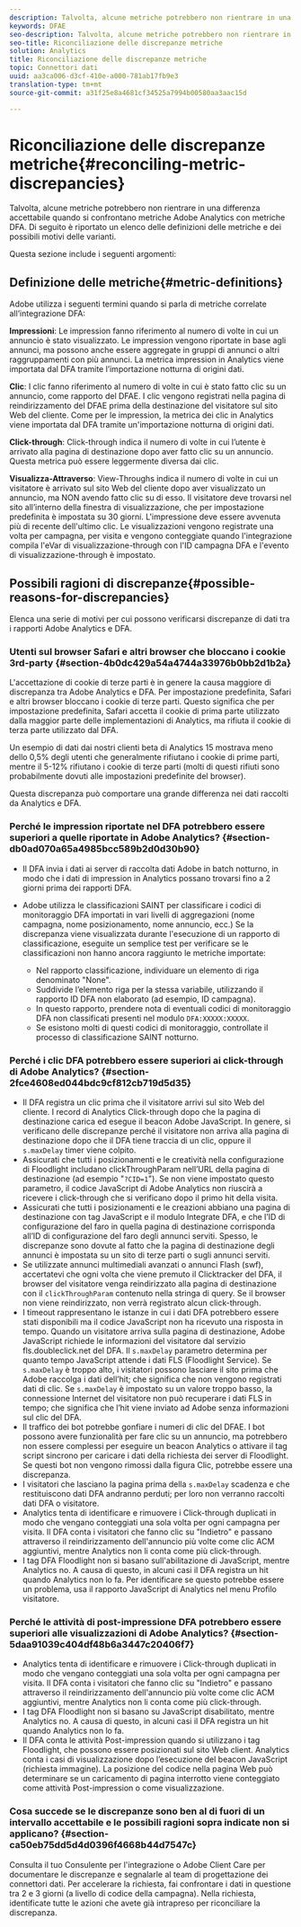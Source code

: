 ```yaml
---
description: Talvolta, alcune metriche potrebbero non rientrare in una differenza accettabile quando si confrontano metriche Adobe Analytics con metriche DFA. Di seguito è riportato un elenco delle definizioni delle metriche e dei possibili motivi delle varianti.
keywords: DFAE
seo-description: Talvolta, alcune metriche potrebbero non rientrare in una differenza accettabile quando si confrontano metriche Adobe Analytics con metriche DFA. Di seguito è riportato un elenco delle definizioni delle metriche e dei possibili motivi delle varianti.
seo-title: Riconciliazione delle discrepanze metriche
solution: Analytics
title: Riconciliazione delle discrepanze metriche
topic: Connettori dati
uuid: aa3ca006-d3cf-410e-a000-781ab17fb9e3
translation-type: tm+mt
source-git-commit: a31f25e8a4681cf34525a7994b00580aa3aac15d

---
```



# Riconciliazione delle discrepanze metriche{#reconciling-metric-discrepancies}

Talvolta, alcune metriche potrebbero non rientrare in una differenza accettabile quando si confrontano metriche Adobe Analytics con metriche DFA. Di seguito è riportato un elenco delle definizioni delle metriche e dei possibili motivi delle varianti.

Questa sezione include i seguenti argomenti:

## Definizione delle metriche{#metric-definitions}

Adobe utilizza i seguenti termini quando si parla di metriche correlate all’integrazione DFA:

**Impressioni**: Le impression fanno riferimento al numero di volte in cui un annuncio è stato visualizzato. Le impression vengono riportate in base agli annunci, ma possono anche essere aggregate in gruppi di annunci o altri raggruppamenti con più annunci. La metrica impression in Analytics viene importata dal DFA tramite l’importazione notturna di origini dati.

**Clic**: I clic fanno riferimento al numero di volte in cui è stato fatto clic su un annuncio, come rapporto del DFAE. I clic vengono registrati nella pagina di reindirizzamento del DFAE prima della destinazione del visitatore sul sito Web del cliente. Come per le impression, la metrica dei clic in Analytics viene importata dal DFA tramite un'importazione notturna di origini dati.

**Click-through**: Click-through indica il numero di volte in cui l’utente è arrivato alla pagina di destinazione dopo aver fatto clic su un annuncio. Questa metrica può essere leggermente diversa dai clic.

**Visualizza-Attraverso**: View-Throughs indica il numero di volte in cui un visitatore è arrivato sul sito Web del cliente dopo aver visualizzato un annuncio, ma NON avendo fatto clic su di esso. Il visitatore deve trovarsi nel sito all’interno della finestra di visualizzazione, che per impostazione predefinita è impostata su 30 giorni. L'impressione deve essere avvenuta più di recente dell'ultimo clic. Le visualizzazioni vengono registrate una volta per campagna, per visita e vengono conteggiate quando l'integrazione compila l'eVar di visualizzazione-through con l'ID campagna DFA e l'evento di visualizzazione-through è impostato.

## Possibili ragioni di discrepanze{#possible-reasons-for-discrepancies}

Elenca una serie di motivi per cui possono verificarsi discrepanze di dati tra i rapporti Adobe Analytics e DFA.

### Utenti sul browser Safari e altri browser che bloccano i cookie 3rd-party {#section-4b0dc429a54a4744a33976b0bb2d1b2a}

L'accettazione di cookie di terze parti è in genere la causa maggiore di discrepanza tra Adobe Analytics e DFA. Per impostazione predefinita, Safari e altri browser bloccano i cookie di terze parti. Questo significa che per impostazione predefinita, Safari accetta il cookie di prima parte utilizzato dalla maggior parte delle implementazioni di Analytics, ma rifiuta il cookie di terza parte utilizzato dal DFA.

Un esempio di dati dai nostri clienti beta di Analytics 15 mostrava meno dello 0,5% degli utenti che generalmente rifiutano i cookie di prime parti, mentre il 5-12% rifiutano i cookie di terze parti (molti di questi rifiuti sono probabilmente dovuti alle impostazioni predefinite del browser).

Questa discrepanza può comportare una grande differenza nei dati raccolti da Analytics e DFA.

### Perché le impression riportate nel DFA potrebbero essere superiori a quelle riportate in Adobe Analytics? {#section-db0ad070a65a4985bcc589b2d0d30b90}

* Il DFA invia i dati ai server di raccolta dati Adobe in batch notturno, in modo che i dati di impression in Analytics possano trovarsi fino a 2 giorni prima dei rapporti DFA.
* Adobe utilizza le classificazioni SAINT per classificare i codici di monitoraggio DFA importati in vari livelli di aggregazioni (nome campagna, nome posizionamento, nome annuncio, ecc.) Se la discrepanza viene visualizzata durante l'esecuzione di un rapporto di classificazione, eseguite un semplice test per verificare se le classificazioni non hanno ancora raggiunto le metriche importate:

   * Nel rapporto classificazione, individuare un elemento di riga denominato "None".
   * Suddivide l’elemento riga per la stessa variabile, utilizzando il rapporto ID DFA non elaborato (ad esempio, ID campagna).
   * In questo rapporto, prendere nota di eventuali codici di monitoraggio DFA non classificati presenti nel modulo `DFA:XXXXX:XXXXX`.
   * Se esistono molti di questi codici di monitoraggio, controllate il processo di classificazione SAINT notturno.

### Perché i clic DFA potrebbero essere superiori ai click-through di Adobe Analytics? {#section-2fce4608ed044bdc9cf812cb719d5d35}

* Il DFA registra un clic prima che il visitatore arrivi sul sito Web del cliente. I record di Analytics Click-through dopo che la pagina di destinazione carica ed esegue il beacon Adobe JavaScript. In genere, si verificano delle discrepanze perché il visitatore non arriva alla pagina di destinazione dopo che il DFA tiene traccia di un clic, oppure il `s.maxDelay` timer viene colpito.
* Assicurati che tutti i posizionamenti e le creatività nella configurazione di Floodlight includano clickThroughParam nell’URL della pagina di destinazione (ad esempio "`?CID=1`"). Se non viene impostato questo parametro, il codice JavaScript di Adobe Analytics non riuscirà a ricevere i click-through che si verificano dopo il primo hit della visita.
* Assicurati che tutti i posizionamenti e le creazioni abbiano una pagina di destinazione con tag JavaScript e il modulo Integrate DFA, e che l’ID di configurazione del faro in quella pagina di destinazione corrisponda all’ID di configurazione del faro degli annunci serviti. Spesso, le discrepanze sono dovute al fatto che la pagina di destinazione degli annunci è impostata su un sito di terze parti o sugli annunci serviti.
* Se utilizzate annunci multimediali avanzati o annunci Flash (swf), accertatevi che ogni volta che viene premuto il Clicktracker del DFA, il browser del visitatore venga reindirizzato alla pagina di destinazione con il `clickThroughParam` contenuto nella stringa di query. Se il browser non viene reindirizzato, non verrà registrato alcun click-through.
* I timeout rappresentano le istanze in cui i dati DFA potrebbero essere stati disponibili ma il codice JavaScript non ha ricevuto una risposta in tempo. Quando un visitatore arriva sulla pagina di destinazione, Adobe JavaScript richiede le informazioni del visitatore dal servizio fls.doubleclick.net del DFA. Il `s.maxDelay` parametro determina per quanto tempo JavaScript attende i dati FLS (Floodlight Service). Se `s.maxDelay` è troppo alto, i visitatori possono lasciare il sito prima che Adobe raccolga i dati dell’hit; che significa che non vengono registrati dati di clic. Se `s.maxDelay` è impostato su un valore troppo basso, la connessione Internet del visitatore non può recuperare i dati FLS in tempo; che significa che l’hit viene inviato ad Adobe senza informazioni sul clic del DFA.
* Il traffico dei bot potrebbe gonfiare i numeri di clic del DFAE. I bot possono avere funzionalità per fare clic su un annuncio, ma potrebbero non essere complessi per eseguire un beacon Analytics o attivare il tag script sincrono per caricare i dati della richiesta dei server di Floodlight. Se questi bot non vengono rimossi dalla figura Clic, potrebbe essere una discrepanza.
* I visitatori che lasciano la pagina prima della `s.maxDelay` scadenza e che restituiscono dati DFA andranno perduti; per loro non verranno raccolti dati DFA o visitatore.
* Analytics tenta di identificare e rimuovere i Click-through duplicati in modo che vengano conteggiati una sola volta per ogni campagna per visita. Il DFA conta i visitatori che fanno clic su "Indietro" e passano attraverso il reindirizzamento dell'annuncio più volte come clic ACM aggiuntivi, mentre Analytics non li conta come più click-through.
* I tag DFA Floodlight non si basano sull'abilitazione di JavaScript, mentre Analytics no. A causa di questo, in alcuni casi il DFA registra un hit quando Analytics non lo fa. Per identificare se questo potrebbe essere un problema, usa il rapporto JavaScript di Analytics nel menu Profilo visitatore.

### Perché le attività di post-impressione DFA potrebbero essere superiori alle visualizzazioni di Adobe Analytics? {#section-5daa91039c404df48b6a3447c20406f7}

* Analytics tenta di identificare e rimuovere i Click-through duplicati in modo che vengano conteggiati una sola volta per ogni campagna per visita. Il DFA conta i visitatori che fanno clic su "Indietro" e passano attraverso il reindirizzamento dell'annuncio più volte come clic ACM aggiuntivi, mentre Analytics non li conta come più click-through.
* I tag DFA Floodlight non si basano su JavaScript disabilitato, mentre Analytics no. A causa di questo, in alcuni casi il DFA registra un hit quando Analytics non lo fa.
* Il DFA conta le attività Post-impression quando si utilizzano i tag Floodlight, che possono essere posizionati sul sito Web client. Analytics conta i casi di visualizzazione dopo l’esecuzione del beacon JavaScript (richiesta immagine). La posizione del codice nella pagina Web può determinare se un caricamento di pagina interrotto viene conteggiato come attività Post-impression o come visualizzazione.

### Cosa succede se le discrepanze sono ben al di fuori di un intervallo accettabile e le possibili ragioni sopra indicate non si applicano? {#section-ca50eb75dd5d4d0396f4668b44d7547c}

Consulta il tuo Consulente per l'integrazione o Adobe Client Care per documentare le discrepanze e segnalarle al team di progettazione dei connettori dati. Per accelerare la richiesta, fai confrontare i dati in questione tra 2 e 3 giorni (a livello di codice della campagna). Nella richiesta, identificate tutte le azioni che avete già intrapreso per riconciliare la discrepanza.
